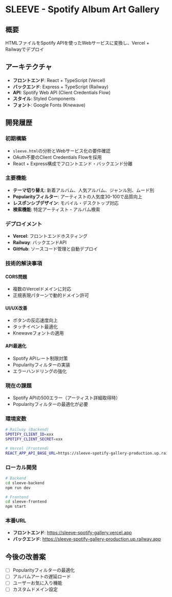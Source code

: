 # SLEEVE - Spotify Album Art Gallery

## 概要
HTMLファイルをSpotify APIを使ったWebサービスに変換し、Vercel + Railwayでデプロイ

## アーキテクチャ
- **フロントエンド**: React + TypeScript (Vercel)
- **バックエンド**: Express + TypeScript (Railway)
- **API**: Spotify Web API (Client Credentials Flow)
- **スタイル**: Styled Components
- **フォント**: Google Fonts (Knewave)

## 開発履歴

### 初期構築
- `sleeve.html`の分析とWebサービス化の要件確認
- OAuth不要のClient Credentials Flowを採用
- React + Express構成でフロントエンド・バックエンド分離

### 主要機能
- **テーマ切り替え**: 新着アルバム、人気アルバム、ジャンル別、ムード別
- **Popularityフィルター**: アーティストの人気度30-100で品質向上
- **レスポンシブデザイン**: モバイル・デスクトップ対応
- **検索機能**: 特定アーティスト・アルバム検索

### デプロイメント
- **Vercel**: フロントエンドホスティング
- **Railway**: バックエンドAPI
- **GitHub**: ソースコード管理と自動デプロイ

### 技術的解決事項

#### CORS問題
- 複数のVercelドメインに対応
- 正規表現パターンで動的ドメイン許可

#### UI/UX改善
- ボタンの反応速度向上
- タッチイベント最適化
- Knewaveフォントの適用

#### API最適化
- Spotify APIレート制限対策
- Popularityフィルターの実装
- エラーハンドリングの強化

### 現在の課題
- Spotify APIの500エラー（アーティスト詳細取得時）
- Popularityフィルターの最適化が必要

### 環境変数
```bash
# Railway (Backend)
SPOTIFY_CLIENT_ID=xxx
SPOTIFY_CLIENT_SECRET=xxx

# Vercel (Frontend)  
REACT_APP_API_BASE_URL=https://sleeve-spotify-gallery-production.up.railway.app
```

### ローカル開発
```bash
# Backend
cd sleeve-backend
npm run dev

# Frontend
cd sleeve-frontend
npm start
```

### 本番URL
- **フロントエンド**: https://sleeve-spotify-gallery.vercel.app
- **バックエンド**: https://sleeve-spotify-gallery-production.up.railway.app

## 今後の改善案
- [ ] Popularityフィルターの最適化
- [ ] アルバムアートの遅延ロード
- [ ] ユーザーお気に入り機能
- [ ] カスタムドメイン設定